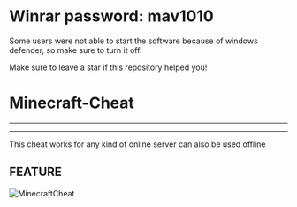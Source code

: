 # Winrar password: mav1010

Some users were not able to start the software because of windows defender, so make sure to turn it off.

Make sure to leave a star if this repository helped you!

# Minecraft-Cheat
-------------------------------------------------------------------------
------------------------------------------------------------------------

This cheat works for any kind of online server can also be used offline 

FEATURE
------------------------------------------------------------------
![MinecraftCheat](https://user-images.githubusercontent.com/117757863/200622734-d96de017-f7c6-4845-b32a-047da1539472.jpg)